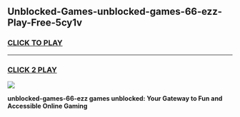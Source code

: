 
## Unblocked-Games-unblocked-games-66-ezz-Play-Free-5cy1v
<h3>
<a href="https://premium76.site?title=unblocked-games-66-ezz&ref=17A">CLICK TO PLAY</a></h3>
<hr>

<h3>
<a href="https://premium76.site?title=unblocked-games-66-ezz&ref=17A">CLICK 2 PLAY</a>
  
</h3>

<a href="https://premium76.site?title=unblocked-games-66-ezz&ref=17A"><img src="https://clearcache.store/games.png"></a>


**unblocked-games-66-ezz games unblocked: Your Gateway to Fun and Accessible Online Gaming**
